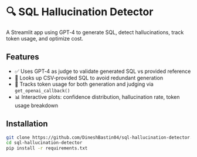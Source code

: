 # 🔍 SQL Hallucination Detector

A Streamlit app using GPT‑4 to generate SQL, detect hallucinations, track token usage, and optimize cost.

## Features

- ✅ Uses GPT‑4 as judge to validate generated SQL vs provided reference  
- 🎯 Looks up CSV‑provided SQL to avoid redundant generation  
- 💸 Tracks token usage for both generation and judging via `get_openai_callback()`  
- 📊 Interactive plots: confidence distribution, hallucination rate, token usage breakdown

## Installation

```bash
git clone https://github.com/DineshBastin04/sql-hallucination-detector.git
cd sql-hallucination-detector
pip install -r requirements.txt
